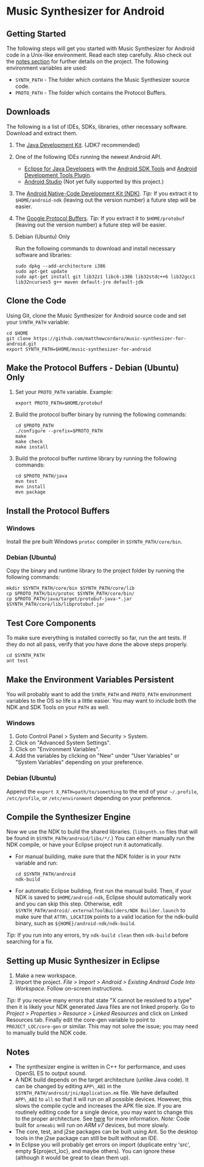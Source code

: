 # Music Synthesizer for Android #
## Getting Started ##
The following steps will get you started with Music Synthesizer for Android code in a Unix-like environment.  Read each step carefully.  Also check out the [notes section](#notes) for further details on the project. The following environment variables are used:
  * `SYNTH_PATH` - The folder which contains the Music Synthesizer source code.
  * `PROTO_PATH` - The folder which contains the Protocol Buffers.

## Downloads ##
The following is a list of IDEs, SDKs, libraries, other necessary software.  Download and extract them.

1.  The [Java Development Kit](http://www.oracle.com/technetwork/java/javase/downloads/index.html). (JDK7 recommended)
2.  One of the following IDEs running the newest Android API.

    - [Eclipse for Java Developers](https://eclipse.org/downloads/packages/) with the [Android SDK Tools](https://developer.android.com/sdk/index.html#Other) and [Android Development Tools Plugin](http://developer.android.com/sdk/installing/installing-adt.html).
    - [Android Studio](https://developer.android.com/sdk/installing/index.html?pkg=studio) (Not yet fully supported by this project.)

3.  The [Android Native-Code Development Kit (NDK)](https://developer.android.com/ndk).  _Tip:_ If you extract it to `$HOME/android-ndk` (leaving out the version number) a future step will be easier.
  
4. The [Google Protocol Buffers](https://developers.google.com/protocol-buffers/docs/downloads). _Tip:_ If you extract it to `$HOME/protobuf` (leaving out the version number) a future step will be easier.

5.  Debian (Ubuntu) Only

    Run the following commands to download and install necessary software and libraries:

        sudo dpkg --add-architecture i386
        sudo apt-get update
        sudo apt-get install git lib32z1 libc6-i386 lib32stdc++6 lib32gcc1 lib32ncurses5 g++ maven default-jre default-jdk

## Clone the Code ##
Using Git, clone the Music Synthesizer for Android source code and set your `SYNTH_PATH` variable:

    cd $HOME
    git clone https://github.com/matthewcordaro/music-synthesizer-for-android.git
    export SYNTH_PATH=$HOME/music-synthesizer-for-android

## Make the Protocol Buffers - Debian (Ubuntu) Only ##

1. Set your `PROTO_PATH` variable. Example:
    ```
    export PROTO_PATH=$HOME/protobuf
    ```

2. Build the protocol buffer binary by running the following commands:
    ```
    cd $PROTO_PATH
    ./configure --prefix=$PROTO_PATH
    make
    make check
    make install
    ```

3. Build the protocol buffer runtime library by running the following commands:
    ```
    cd $PROTO_PATH/java
    mvn test
    mvn install
    mvn package
    ```

## Install the Protocol Buffers ##
### Windows ###
Install the pre built Windows `protoc` compiler in `$SYNTH_PATH/core/bin`.

### Debian (Ubuntu) ###
Copy the binary and runtime library to the project folder by running the following commands:
```
mkdir $SYNTH_PATH/core/bin $SYNTH_PATH/core/lib
cp $PROTO_PATH/bin/protoc $SYNTH_PATH/core/bin/
cp $PROTO_PATH/java/target/protobuf-java-*.jar $SYNTH_PATH/core/lib/libprotobuf.jar
```

## Test Core Components ##
To make sure everything is installed correctly so far, run the ant tests.  If they do not all pass, verify that you have done the above steps properly.
```
cd $SYNTH_PATH
ant test
```

## Make the Environment Variables Persistent ##
You will probably want to add the `SYNTH_PATH` and `PROTO_PATH` environment variables to the OS so life is a little easier. You may want to include both the NDK and SDK Tools on your `PATH` as well.

### Windows ###
1.  Goto Control Panel > System and Security > System.
2.  Click on "Advanced System Settings".
3.  Click on "Environment Variables".
4.  Add the variables by clicking on "New" under "User Variables" or "System Variables" depending on your preference.

### Debian (Ubuntu) ###
Append the `export X_PATH=path/to/something` to the end of your `~/.profile`, `/etc/profile`, or `/etc/environment` depending on your preference.

## Compile the Synthesizer Engine ##
Now we use the NDK to build the shared libraries. (`libsynth.so` files that will be found in `$SYNTH_PATH/android/libs/*/`.)  You can either manually run the NDK compile, or have your Eclipse project run it automatically.
  - For manual building, make sure that the NDK folder is in your `PATH` variable and run:
    ```
    cd $SYNTH_PATH/android
    ndk-build
    ```

  - For automatic Eclipse building, first run the manual build.  Then, if your NDK is saved to `$HOME/android-ndk`, Eclipse should automatically work and you can skip this step. Otherwise, edit `$SYNTH_PATH/android/.externalToolBuilders/NDK Builder.launch` to make sure that `ATTR\_LOCATION` points to a valid location for the ndk-build binary, such as `${HOME}/android-ndk/ndk-build`.

_Tip:_ If you run into any errors, try `ndk-build clean` then `ndk-build` before searching for a fix.

## Setting up Music Synthesizer in Eclipse ##
1. Make a new workspace.
2. Import the project. _File > Import > Android > Existing Android Code Into Workspace_. Follow on-screen instructions.

_Tip:_ If you receive many errors that state "X cannot be resolved to a type" then it is likely your NDK generated Java files are not linked properly. Go to _Project > Properties > Resource > Linked Resources_ and click on Linked Resources tab. Finally edit the core-gen variable to point to `PROJECT_LOC/core-gen` or similar.  This may not solve the issue; you may need to manually build the NDK code.

##  Notes ##
- The synthesizer engine is written in C++ for performance, and uses OpenSL ES to output sound.
-  A NDK build depends on the target architecture (unlike Java code). It can be changed by editing `APP\_ABI` in the `$SYNTH_PATH/android/jni/Application.mk` file. We have defaulted `APP\_ABI` to `all` so that it will run on all possible devices. However, this slows the compile cycle and increases the APK file size. If you are routinely editing code for a single device, you may want to change this to the proper architecture. See [here](https://developer.android.com/ndk/guides/arch.html) for more information. _Note:_ Code built for `armeabi` will run on _ARM v7_ devices, but more slowly.
-  The core, test, and j2se packages can be built using Ant. So the desktop tools in the j2se package can still be built without an IDE.
-  In Eclipse you will probably get errors on import (duplicate entry 'src', empty ${project\_loc}, and maybe others). You can ignore these (although it would be great to clean them up).
